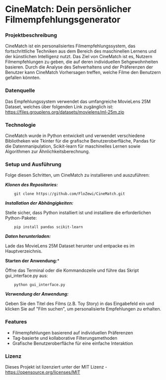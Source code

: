 # CineMatch: Dein persönlicher Filmempfehlungsgenerator

### Projektbeschreibung

CineMatch ist ein personalisiertes Filmempfehlungssystem, das fortschrittliche Techniken aus dem Bereich des maschinellen Lernens und der künstlichen Intelligenz nutzt. Das Ziel von CineMatch ist es, Nutzern Filmempfehlungen zu geben, die auf deren individuellen Sehgewohnheiten basieren. Durch die Analyse des Sehverhaltens und der Präferenzen der Benutzer kann CineMatch Vorhersagen treffen, welche Filme den Benutzern gefallen könnten.


### Datenquelle
Das Empfehlungssystem verwendet das umfangreiche MovieLens 25M Dataset, welches über folgenden Link zugänglich ist: 
https://files.grouplens.org/datasets/movielens/ml-25m.zip


### Technologie

CineMatch wurde in Python entwickelt und verwendet verschiedene Bibliotheken wie Tkinter für die grafische Benutzeroberfläche, Pandas für die Datenmanipulation, Scikit-learn für maschinelles Lernen sowie Algorithmen zur Ähnlichkeitsberechnung.



### Setup und Ausführung
Folge diesen Schritten, um CineMatch zu installieren und auszuführen:


***Klonen des Repositories:***

        git clone https://github.com/FloZewi/CineMatch.git



***Installation der Abhängigkeiten:***

Stelle sicher, dass Python installiert ist und installiere die erforderlichen Python-Pakete:

        pip install pandas scikit-learn



***Daten herunterladen:***

Lade das MovieLens 25M Dataset herunter und entpacke es im Hauptverzeichnis.



**Starten der Anwendung:***

Öffne das Terminal oder die Kommandozeile und führe das Skript gui_interface.py aus:

        python gui_interface.py



***Verwendung der Anwendung:***

Geben Sie den Titel des Films (z.B. Toy Story) in das Eingabefeld ein und klicken Sie auf "Film suchen", um personalisierte Empfehlungen zu erhalten.




### Features

- Filmempfehlungen basierend auf individuellen Präferenzen
- Tag-basierte und kollaborative Filterungsmethoden
- Grafische Benutzeroberfläche für eine einfache Interaktion



### Lizenz

Dieses Projekt ist lizenziert unter der MIT Lizenz - https://opensource.org/licenses/MIT

